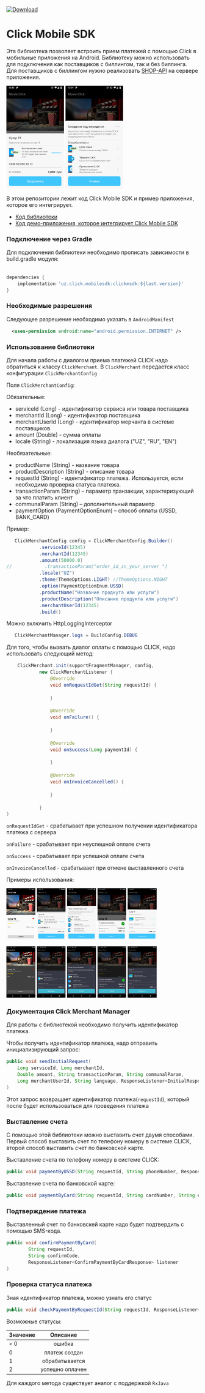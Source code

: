 [ ![Download](https://api.bintray.com/packages/click-llc/Click_Android_SDK/click_android_msdk_uzbekistan/images/download.svg?version=1.1.1) ](https://bintray.com/click-llc/Click_Android_SDK/click_android_msdk_uzbekistan/1.1.1/link)

# Click Mobile SDK 

Эта библиотека позволяет встроить прием платежей с помощью Click в мобильные приложения на Android. Библиотеку можно использовать для подключения как поставщиков с биллингом, так и без биллинга. Для поставщиков с биллингом нужно реализовать [SHOP-API](https://docs.click.uz/click-api/) на сервере приложения.

<img src="/screens/2.png" width="30%"> <img src="/screens/3.png" width="30%">

В этом репозитории лежит код Click Mobile SDK и пример приложения, которое его интегрирует.
* [Код библиотеки](https://github.com/click-llc/android-msdk/tree/master/mobilesdk)
* [Код демо-приложения, которое интегрирует Click Mobile SDK](https://github.com/click-llc/android-msdk/tree/master/app)

### Подключение через Gradle
Для подключения библиотеки необходимо прописать зависимости в build.gradle модуля:

```groovy

dependencies {
	implementation 'uz.click.mobilesdk:clickmsdk:${last.version}'
}

```
### Необходимые разрешения

Следующее разрешение необходимо указать в `AndroidManifest` 

```xml
  <uses-permission android:name="android.permission.INTERNET" />
```

### Использование библиотеки

Для начала работы с диалогом приема платежей CLICK надо обратиться к классу `ClickMerchant`. В `ClickMerchant` передается класс конфигурации `ClickMerchantConfig`

Поля `ClickMerchantConfig`:

Обязательные:
* serviceId (Long) - идентификатор сервиса или товара поставщика
* merchantId (Long) - идентификатор поставщика
* merchantUserId (Long) - идентификатор мерчанта в системе поставщиков
* amount (Double) - сумма оплаты
* locale (String) - локализация языка диалога ("UZ", "RU", "EN")

Необязательные:
* productName (String) - название товара
* productDescription (String) - описание товара
* requestId (String) - идентификатор платежа. Используется, если необходимо проверка статуса платежа. 
* transactionParam (String) – параметр транзакции, характеризующий за что платить клиент
* communalParam (String) – дополнительный параметр
* paymentOption (PaymentOptionEnum) – способ оплаты (USSD, BANK_CARD)

Пример:

```java
   ClickMerchantConfig config = ClickMerchantConfig.Builder()
            .serviceId(12345)
            .merchantId(12345)
            .amount(50000.0)
//            .transactionParam("order_id_in_your_server ")
            .locale("UZ")
            .theme(ThemeOptions.LIGHT) //ThemeOptions.NIGHT
            .option(PaymentOptionEnum.USSD)
            .productName("Название продкута или услуги")
            .productDescription("Описание продукта или услуги")
            .merchantUserId(12345)
            .build()
```
Можно включить HttpLoggingInterceptor
```java
   ClickMerchantManager.logs = BuildConfig.DEBUG

```

Для того, чтобы вызвать диалог оплаты с помощью CLICK, надо использовать следующий метод:

```java
    ClickMerchant.init(supportFragmentManager, config,
            new ClickMerchantListener {
                @Override
                void onRequestIdGet(String requestId) {

                }

                @Override 
                void onFailure() {
	   
                }

                @Override
                void onSuccess(Long paymentId) {

                }
                
                @Override
                void onInvoiceCancelled() {

                }
                
            }
)
```

`onRequestIdGet` - срабатывает при успешном получении идентификатора платежа с сервера

`onFailure` - срабатывает при неуспешной оплате счета

`onSuccess` - срабатывает при успешной оплате счета

`onInvoiceCancelled` - срабатывает при отмене выставленного счета

Примеры использования:

<img src="/screens/1.png" width="15%"> <img src="/screens/2.png" width="15%"> <img src="/screens/3.png" width="15%"> <img src="/screens/4.png" width="15%"> <img src="/screens/5.png" width="15%">

<img src="/screens/1_dark.png" width="15%"> <img src="/screens/2_dark.png" width="15%"> <img src="/screens/3_dark.png" width="15%"> <img src="/screens/4_dark.png" width="15%"> <img src="/screens/5_dark.png" width="15%">


### Документация Click Merchant Manager

Для работы с библиотекой необходимо получить идентификатор платежа.

Чтобы получить идентификатор платежа, надо отправить инициализирующий запрос:

```java
public void sendInitialRequest(
    Long serviceId, Long merchantId,
    Double amount, String transactionParam, String communalParam,
    Long merchantUserId, String language, ResponseListener<InitialResponse> listener
)
```
Этот запрос возвращает идентификатор платежа(`requestId`), который после будет использоваться для проведения платежа

### Выставление счета

С помощью этой библиотеки можно выставить счет двумя способами. Первый способ выставить счет по телефону номеру в системе CLICK, второй способ выставить счет по банковской карте.

Выставление счета по телефону номеру в системе CLICK:
```java
public void paymentByUSSD(String requestId, String phoneNumber, ResponseListener<InvoiceResponse> listener) 
```

Выставление счета по банковской карте:
```java
public void paymentByCard(String requestId, String cardNumber, String expireDate,  ResponseListener<InvoiceResponse> listener) 
```

### Подтверждение платежа

Выставленный счет по банковскей карте надо будет подтвердить с помощью SMS-кода.

```java
public void confirmPaymentByCard(
        String requestId,
        String confirmCode,
        ResponseListener<ConfirmPaymentByCardResponse> listener
)
```

### Проверка статуса платежа

Зная идентификатор платежа, можно узнать его статус

```java
public void checkPaymentByRequestId(String requestId, ResponseListener<CheckoutResponse> listener) 
```
Возможные статусы:

| Значение      |   Описание    | 
| ------------- |:-------------:|
| < 0     | ошибка |
| 0     | платеж создан      | 
| 1 | обрабатывается      |
| 2 | успешно оплачен      |

Для каждого метода существует аналог с поддержкой `RxJava`
